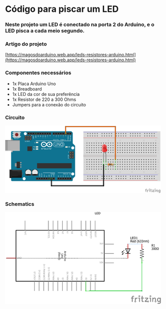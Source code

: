 # Código para piscar um LED

### Neste projeto um LED é conectado na porta 2 do Arduino, e o LED pisca a cada meio segundo.

### Artigo do projeto
[https://magosdoarduino.web.app/leds-resistores-arduino.html](https://magosdoarduino.web.app/leds-resistores-arduino.html)

### Componentes necessários
* 1x Placa Arduino Uno
* 1x Breadboard
* 1x LED da cor de sua preferência
* 1x Resistor de 220 a 300 Ohms 
* Jumpers para a conexão do circuito

### Circuito
![circuito](imagens/led.png)

### Schematics
![schematics](imagens/led_schematics.png)
